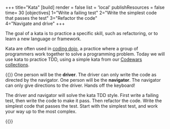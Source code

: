 +++
title="Kata"
[build]
    render = false
    list = 'local'
    publishResources = false
time= 30
[objectives]
    1="Write a failing test"
    2="Write the simplest code that passes the test"
    3="Refactor the code"   
    4="Navigate and drive"
+++

The goal of a kata is to practice a specific skill, such as refactoring, or to learn a new language or framework.

Kata are often used in [coding dojo](https://codingdojo.org/practices/WhatIsCodingDojo/), a practice where a group of programmers work together to solve a programming problem. Today we will use kata to practice TDD, using a simple kata from our [Codewars collections](https://www.codewars.com/users/CodeYourFuture/authored_collections).

{{<note title="TDD Pair Kata (20 minutes)" type="activity">}}
One person will be the **driver**. The driver can only write the code as directed by the navigator.
One person will be the **navigator**. The navigator can only give directions to the driver. Hands off the keyboard!

The driver and navigator will solve the kata TDD style. First write a failing test, then write the code to make it pass. Then refactor the code. Write the simplest code that passes the test. Start with the simplest test, and work your way up to the most complex.

{{</note>}}
